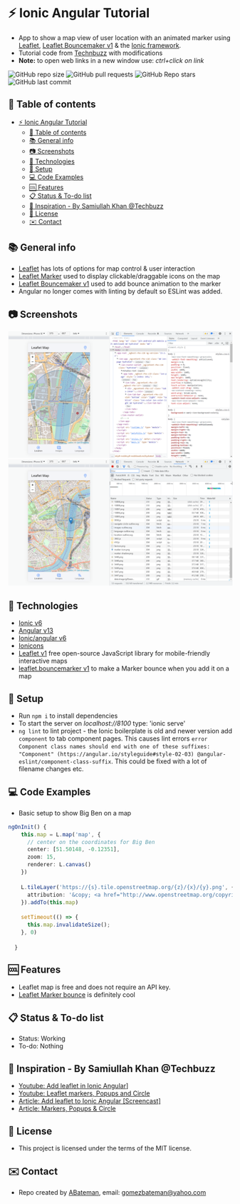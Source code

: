 # :zap: Ionic Angular Tutorial

* App to show a map view of user location with an animated marker using [Leaflet](https://leafletjs.com/), [Leaflet Bouncemaker v1](https://github.com/maximeh/leaflet.bouncemarker) & the [Ionic framework](https://ionicframework.com/docs).
* Tutorial code from [Technbuzz](https://www.youtube.com/channel/UCrG1x1CG8Jpjd2IZhrw9PsA) with modifications
* **Note:** to open web links in a new window use: _ctrl+click on link_

![GitHub repo size](https://img.shields.io/github/repo-size/AndrewJBateman/ionic-angular-tutorial?style=plastic)
![GitHub pull requests](https://img.shields.io/github/issues-pr/AndrewJBateman/ionic-angular-tutorial?style=plastic)
![GitHub Repo stars](https://img.shields.io/github/stars/AndrewJBateman/ionic-angular-tutorial?style=plastic)
![GitHub last commit](https://img.shields.io/github/last-commit/AndrewJBateman/ionic-angular-tutorial?style=plastic)

## :page_facing_up: Table of contents

* [:zap: Ionic Angular Tutorial](#zap-ionic-angular-tutorial)
  * [:page_facing_up: Table of contents](#page_facing_up-table-of-contents)
  * [:books: General info](#books-general-info)
  * [:camera: Screenshots](#camera-screenshots)
  * [:signal_strength: Technologies](#signal_strength-technologies)
  * [:floppy_disk: Setup](#floppy_disk-setup)
  * [:computer: Code Examples](#computer-code-examples)
  * [:cool: Features](#cool-features)
  * [:clipboard: Status & To-do list](#clipboard-status--to-do-list)
  * [:clap: Inspiration - By Samiullah Khan @Techbuzz](#clap-inspiration---by-samiullah-khan-techbuzz)
  * [:file_folder: License](#file_folder-license)
  * [:envelope: Contact](#envelope-contact)

## :books: General info

* [Leaflet](https://leafletjs.com/) has lots of options for map control & user interaction
* [Leaflet Marker](https://leafletjs.com/reference-1.7.1.html#marker) used to display clickable/draggable icons on the map
* [Leaflet Bouncemaker v1](https://github.com/maximeh/leaflet.bouncemarker) used to add bounce animation to the marker
* Angular no longer comes with linting by default so ESLint was added.

## :camera: Screenshots

![Ionic page](./imgs/map.png)
![Ionic page](./imgs/marker.png)

## :signal_strength: Technologies

* [Ionic v6](https://ionicframework.com/)
* [Angular v13](https://angular.io/)
* [Ionic/angular v6](https://www.npmjs.com/package/@ionic/angular)
* [Ionicons](https://ionic.io/ionicons)
* [Leaflet v1](https://leafletjs.com/) free open-source JavaScript library for mobile-friendly interactive maps
* [leaflet.bouncemarker v1](https://github.com/maximeh/leaflet.bouncemarker) to make a Marker bounce when you add it on a map

## :floppy_disk: Setup

* Run `npm i` to install dependencies
* To start the server on _localhost://8100_ type: 'ionic serve'
* `ng lint` to lint project - the Ionic boilerplate is old and newer version add `component` to tab component pages. This causes lint errors `error Component class names should end with one of these suffixes: "Component" (https://angular.io/styleguide#style-02-03) @angular-eslint/component-class-suffix`. This could be fixed with a lot of filename changes etc.

## :computer: Code Examples

* Basic setup to show Big Ben on a map

```typescript
ngOnInit() {
    this.map = L.map('map', {
      // center on the coordinates for Big Ben
      center: [51.50148, -0.12351],
      zoom: 15,
      renderer: L.canvas()
    })

    L.tileLayer('https://{s}.tile.openstreetmap.org/{z}/{x}/{y}.png', {
      attribution: '&copy; <a href="http://www.openstreetmap.org/copyright">OpenStreetMap</a>'
    }).addTo(this.map)

    setTimeout(() => {
      this.map.invalidateSize();
    }, 0)

  }
```

## :cool: Features

* Leaflet map is free and does not require an API key.
* [Leaflet Marker bounce](https://github.com/maximeh/leaflet.bouncemarker) is definitely cool

## :clipboard: Status & To-do list

* Status: Working
* To-do: Nothing

## :clap: Inspiration - By Samiullah Khan @Techbuzz

* [Youtube: Add leaflet in Ionic Angular](https://www.youtube.com/watch?v=L-izDYEeJmA)]
* [Youtube: Leaflet markers, Popups and Circle](https://www.youtube.com/watch?v=gBSevKwI3GQ)
* [Article: Add leaflet to Ionic Angular [Screencast]](https://www.technbuzz.com/2020/06/07/add-leaflet-to-ionic-angular/)
* [Article: Markers, Popups & Circle](https://www.technbuzz.com/2020/06/28/add-leaflet-markers-popup-and-circle/)

## :file_folder: License

* This project is licensed under the terms of the MIT license.

## :envelope: Contact

* Repo created by [ABateman](https://github.com/AndrewJBateman), email: gomezbateman@yahoo.com
